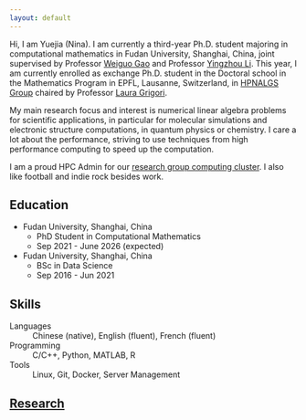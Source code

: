 ```yaml
---
layout: default
---
```


Hi, I am Yuejia (Nina). I am currently a third-year Ph.D. student majoring in computational mathematics in Fudan University, Shanghai, China, joint supervised by Professor [Weiguo Gao](https://math.fudan.edu.cn/mathen/11/98/c34204a397720/page.htm) and Professor [Yingzhou Li](https://yingzhouli.com/). This year, I am currently enrolled as exchange Ph.D. student in the Doctoral school in the Mathematics Program in EPFL, Lausanne, Switzerland, in [HPNALGS Group](https://search.epfl.ch/?filter=unit&q=HPNALGS) chaired by Professor [Laura Grigori](https://people.epfl.ch/laura.grigori).

My main research focus and interest is numerical linear algebra problems for scientific applications, in particular for molecular simulations and electronic structure computations, in quantum physics or chemistry. I care a lot about the performance, striving to use techniques from high performance computing to speed up the computation.

I am a proud HPC Admin for our [research group computing cluster](https://advancedsolver.com/guide/). I also like football and indie rock besides work.

## Education

- Fudan University, Shanghai, China
  - PhD Student in Computational Mathematics
  - Sep 2021 - June 2026 (expected)
- Fudan University, Shanghai, China
  - BSc in Data Science
  - Sep 2016 - Jun 2021

## Skills

<dl>
<dt>Languages</dt>
<dd>Chinese (native), English (fluent), French (fluent) </dd>
<dt>Programming</dt>
<dd>C/C++, Python, MATLAB, R</dd>
<dt>Tools</dt>
<dd>Linux, Git, Docker, Server Management</dd>
</dl>

## [Research](./research.html)